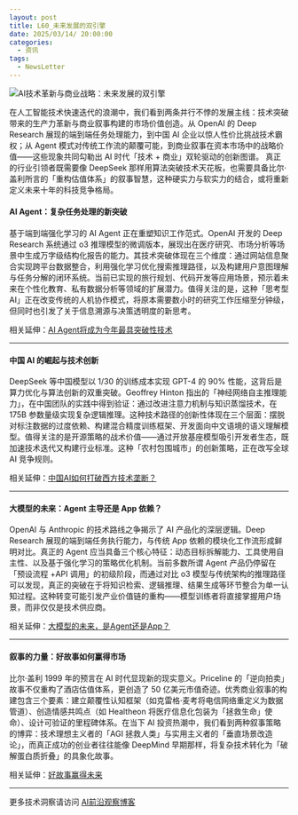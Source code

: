 ```yaml
---
layout: post
title: L60_未来发展的双引擎
date: 2025/03/14/ 20:00:00
categories:
  - 资讯
tags:
  - NewsLetter
---
```

![AI技术革新与商业战略：未来发展的双引擎](https://pics.naaln.com/2025-03-21-860b430989df4832b7b4ffb3d53cabb0-basicBlog)

在人工智能技术快速迭代的浪潮中，我们看到两条并行不悖的发展主线：技术突破带来的生产力革新与商业叙事构建的市场价值创造。从 OpenAI 的 Deep Research 展现的端到端任务处理能力，到中国 AI 企业以惊人性价比挑战技术霸权；从 Agent 模式对传统工作流的颠覆可能，到商业叙事在资本市场中的战略价值——这些现象共同勾勒出 AI 时代「技术 + 商业」双轮驱动的创新图谱。
真正的行业引领者既需要像 DeepSeek 那样用算法突破技术天花板，也需要具备比尔·盖利所言的「重构估值体系」的叙事智慧，这种硬实力与软实力的结合，或将重新定义未来十年的科技竞争格局。

#### AI Agent：复杂任务处理的新突破

基于端到端强化学习的 AI Agent 正在重塑知识工作范式。OpenAI 开发的 Deep Research 系统通过 o3 推理模型的微调版本，展现出在医疗研究、市场分析等场景中生成万字级结构化报告的能力。其技术突破体现在三个维度：通过网站信息聚合实现跨平台数据整合，利用强化学习优化搜索推理路径，以及构建用户意图理解与任务分解的闭环系统。当前已实现的旅行规划、代码开发等应用场景，预示着未来在个性化教育、私有数据分析等领域的扩展潜力。值得关注的是，这种「思考型 AI」正在改变传统的人机协作模式，将原本需要数小时的研究工作压缩至分钟级，但同时也引发了关于信息溯源与决策透明度的新思考。

相关延伸：[AI Agent将成为今年最具突破性技术](https://mp.weixin.qq.com/s/4V7I070t6GSFQQGC7zTt8Q)

---

#### 中国 AI 的崛起与技术创新

DeepSeek 等中国模型以 1/30 的训练成本实现 GPT-4 的 90% 性能，这背后是算力优化与算法创新的双重突破。Geoffrey Hinton 指出的「神经网络自主推理能力」，在中国团队的实践中得到验证：通过改进注意力机制与知识蒸馏技术，在 175B 参数量级实现复杂逻辑推理。这种技术路径的创新性体现在三个层面：摆脱对标注数据的过度依赖、构建混合精度训练框架、开发面向中文语境的语义理解模型。值得关注的是开源策略的战术价值——通过开放基座模型吸引开发者生态，既加速技术迭代又构建行业标准。这种「农村包围城市」的创新策略，正在改写全球 AI 竞争规则。

相关延伸：[中国AI如何打破西方技术垄断？](https://mp.weixin.qq.com/s/2uLEB1F-HM-4d37JDE4s7Q)

---

#### 大模型的未来：Agent 主导还是 App 依赖？

OpenAI 与 Anthropic 的技术路线之争揭示了 AI 产品化的深层逻辑。Deep Research 展现的端到端任务执行能力，与传统 App 依赖的模块化工作流形成鲜明对比。真正的 Agent 应当具备三个核心特征：动态目标拆解能力、工具使用自主性、以及基于强化学习的策略优化机制。当前多数所谓 Agent 产品仍停留在「预设流程 +API 调用」的初级阶段，而通过对比 o3 模型与传统架构的推理路径可以发现，真正的突破在于将知识检索、逻辑推理、结果生成等环节整合为单一认知过程。这种转变可能引发产业价值链的重构——模型训练者将直接掌握用户场景，而非仅仅是技术供应商。

相关延伸：[大模型的未来，是Agent还是App？](https://mp.weixin.qq.com/s/5JzhJIUY3vpz4RGyobI7Ag)

---

#### 叙事的力量：好故事如何赢得市场

比尔·盖利 1999 年的预言在 AI 时代显现新的现实意义。Priceline 的「逆向拍卖」故事不仅重构了酒店估值体系，更创造了 50 亿美元市值奇迹。优秀商业叙事的构建包含三个要素：建立颠覆性认知框架（如克雷格·麦考将电信网络重定义为数据管道）、创造情感共鸣点（如 Healtheon 将医疗信息化包装为「拯救生命」使命）、设计可验证的里程碑体系。在当下 AI 投资热潮中，我们看到两种叙事策略的博弈：技术理想主义者的「AGI 拯救人类」与实用主义者的「垂直场景改造论」，而真正成功的创业者往往能像 DeepMind 早期那样，将复杂技术转化为「破解蛋白质折叠」的具象化故事。

相关延伸：[好故事赢得未来](https://mp.weixin.qq.com/s/NJnbXxyI7s08boHUFIEKDA)

---
更多技术洞察请访问 [AI前沿观察博客](https://blog.naaln.com/)
